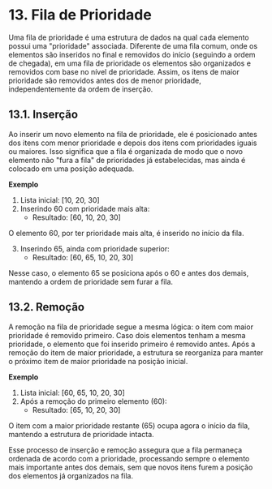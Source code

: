# 13. Fila de Prioridade

Uma fila de prioridade é uma estrutura de dados na qual cada elemento possui uma "prioridade" associada. Diferente de uma fila comum, onde os elementos são inseridos no final e removidos do início (seguindo a ordem de chegada), em uma fila de prioridade os elementos são organizados e removidos com base no nível de prioridade. Assim, os itens de maior prioridade são removidos antes dos de menor prioridade, independentemente da ordem de inserção.

## 13.1. Inserção

Ao inserir um novo elemento na fila de prioridade, ele é posicionado antes dos itens com menor prioridade e depois dos itens com prioridades iguais ou maiores. Isso significa que a fila é organizada de modo que o novo elemento não "fura a fila" de prioridades já estabelecidas, mas ainda é colocado em uma posição adequada.

**Exemplo**

1. Lista inicial: [10, 20, 30]
2. Inserindo 60 com prioridade mais alta:
    - Resultado: [60, 10, 20, 30]

O elemento 60, por ter prioridade mais alta, é inserido no início da fila.

3. Inserindo 65, ainda com prioridade superior:
    - Resultado: [60, 65, 10, 20, 30]

Nesse caso, o elemento 65 se posiciona após o 60 e antes dos demais, mantendo a ordem de prioridade sem furar a fila.

## 13.2. Remoção

A remoção na fila de prioridade segue a mesma lógica: o item com maior prioridade é removido primeiro. Caso dois elementos tenham a mesma prioridade, o elemento que foi inserido primeiro é removido antes. Após a remoção do item de maior prioridade, a estrutura se reorganiza para manter o próximo item de maior prioridade na posição inicial.

**Exemplo**

1. Lista inicial: [60, 65, 10, 20, 30]
2. Após a remoção do primeiro elemento (60):
    - Resultado: [65, 10, 20, 30]

O item com a maior prioridade restante (65) ocupa agora o início da fila, mantendo a estrutura de prioridade intacta.

Esse processo de inserção e remoção assegura que a fila permaneça ordenada de acordo com a prioridade, processando sempre o elemento mais importante antes dos demais, sem que novos itens furem a posição dos elementos já organizados na fila.